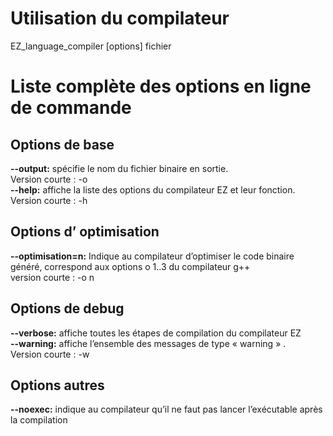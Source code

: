 # Utilisation du compilateur
EZ_language_compiler [options] fichier


# Liste complète des options en ligne de commande
## Options de base
**--output:** spécifie le nom du fichier binaire en sortie.  
Version courte :  -o  
**--help:** affiche la liste des options du compilateur EZ et  leur fonction.   
Version courte :  -h  
## Options d’ optimisation
**--optimisation=n:** Indique au compilateur d’optimiser le code binaire généré, correspond aux options o 1..3 du compilateur g++  
version courte : -o n  
## Options de debug
**--verbose:** affiche toutes les étapes de compilation du compilateur EZ  
**--warning:** affiche l’ensemble des messages  de type « warning » .  
Version courte : -w  
## Options autres
**--noexec:** indique au compilateur qu’il ne faut pas lancer l’exécutable après la compilation  
